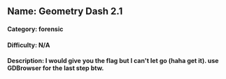 ## Name: Geometry Dash 2.1
#### Category: forensic
#### Difficulty: N/A
#### Description: I would give you the flag but I can't let go (haha get it). use GDBrowser for the last step btw.
